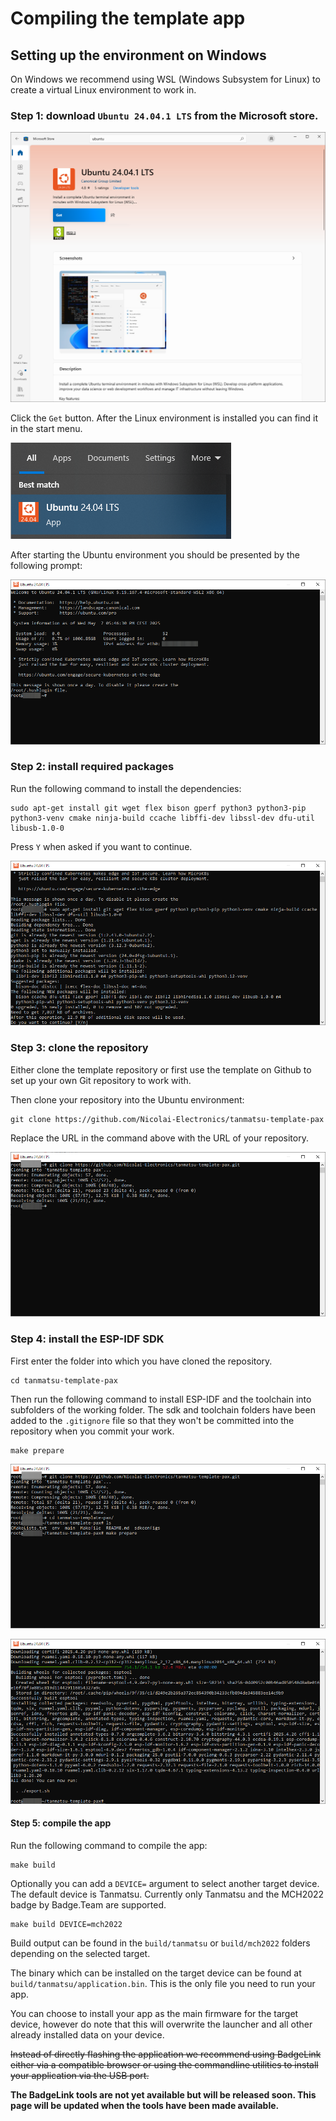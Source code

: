 # Compiling the template app

## Setting up the environment on Windows

On Windows we recommend using WSL (Windows Subsystem for Linux) to create a virtual Linux environment to work in.

### Step 1: download `Ubuntu 24.04.1 LTS` from the Microsoft store.

![Microsoft store](microsoft_store.png)

Click the `Get` button. After the Linux environment is installed you can find it in the start menu.

![Start menu](start_menu.png)

After starting the Ubuntu environment you should be presented by the following prompt:

![Bash shell](bash_shell.png)

### Step 2: install required packages

Run the following command to install the dependencies:

```
sudo apt-get install git wget flex bison gperf python3 python3-pip python3-venv cmake ninja-build ccache libffi-dev libssl-dev dfu-util libusb-1.0-0
```

Press `Y` when asked if you want to continue.

![apt-get](packages.png)

### Step 3: clone the repository

Either clone the template repository or first use the template on Github to set up your own Git repository to work with.

Then clone your repository into the Ubuntu environment:

```
git clone https://github.com/Nicolai-Electronics/tanmatsu-template-pax
```

Replace the URL in the command above with the URL of your repository.

![clone](clone.png)

### Step 4: install the ESP-IDF SDK

First enter the folder into which you have cloned the repository.

```
cd tanmatsu-template-pax
```

Then run the following command to install ESP-IDF and the toolchain into subfolders of the working folder. The sdk and toolchain folders have been added to the `.gitignore` file so that they won't be committed into the repository when you commit your work.

```
make prepare
```

![esp-idf-prepare](esp_idf.png)

![esp-idf-installed](esp_idf2.png)


#### Step 5: compile the app

Run the following command to compile the app:

```
make build
```

Optionally you can add a `DEVICE=` argument to select another target device. The default device is Tanmatsu. Currently only Tanmatsu and the MCH2022 badge by Badge.Team are supported.

```
make build DEVICE=mch2022
```

Build output can be found in the `build/tanmatsu` or `build/mch2022` folders depending on the selected target.

The binary which can be installed on the target device can be found at `build/tanmatsu/application.bin`. This is the only file you need to run your app.

You can choose to install your app as the main firmware for the target device, however do note that this will overwrite the launcher and all other already installed data on your device.

~~Instead of directly flashing the application we recommend using BadgeLink either via a compatible browser or using the commandline utilities to install your application via the USB port.~~

**The BadgeLink tools are not yet available but will be released soon. This page will be updated when the tools have been made available.**
